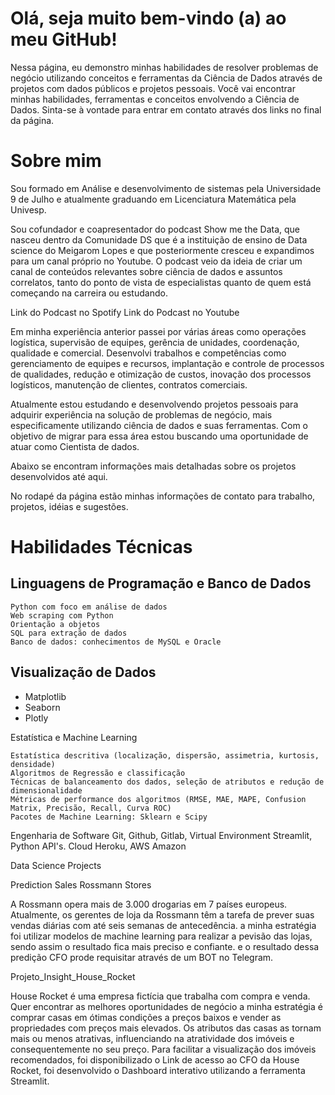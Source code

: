 # Olá, seja muito bem-vindo (a) ao meu GitHub!

Nessa página, eu demonstro minhas habilidades de resolver problemas de negócio utilizando conceitos e ferramentas da Ciência de Dados através de projetos com dados públicos e projetos pessoais. Você vai encontrar minhas habilidades, ferramentas e conceitos envolvendo a Ciência de Dados. Sinta-se à vontade para entrar em contato através dos links no final da página.

# Sobre mim

Sou formado em Análise e desenvolvimento de sistemas pela Universidade 9 de Julho e atualmente graduando em Licenciatura Matemática pela Univesp.

Sou cofundador e coapresentador do podcast Show me the Data, que nasceu dentro da Comunidade DS que é a instituição de ensino de Data science do Meigarom Lopes e que posteriormente cresceu e expandimos para um canal próprio no Youtube. O podcast veio da ideia de criar um canal de conteúdos relevantes sobre ciência de dados e assuntos correlatos, tanto do ponto de vista de especialistas quanto de quem está começando na carreira ou estudando.

Link do Podcast no Spotify
Link do Podcast no Youtube

Em minha experiência anterior passei por várias áreas como operações logística, supervisão de equipes, gerência de unidades, coordenação, qualidade e comercial. Desenvolvi trabalhos e competências como gerenciamento de equipes e recursos, implantação e controle de processos de qualidades, redução e otimização de custos, inovação dos processos logísticos, manutenção de clientes, contratos comerciais.

Atualmente estou estudando e desenvolvendo projetos pessoais para adquirir experiência na solução de problemas de negócio, mais especificamente utilizando ciência de dados e suas ferramentas. Com o objetivo de migrar para essa área estou buscando uma oportunidade de atuar como Cientista de dados.

Abaixo se encontram informações mais detalhadas sobre os projetos desenvolvidos até aqui.

No rodapé da página estão minhas informações de contato para trabalho, projetos, idéias e sugestões.


# Habilidades Técnicas


## Linguagens de Programação e Banco de Dados

    Python com foco em análise de dados
    Web scraping com Python
    Orientação a objetos
    SQL para extração de dados
    Banco de dados: conhecimentos de MySQL e Oracle



## Visualização de Dados
- Matplotlib
- Seaborn
- Plotly


Estatística e Machine Learning

    Estatística descritiva (localização, dispersão, assimetria, kurtosis, densidade)
    Algoritmos de Regressão e classificação
    Técnicas de balanceamento dos dados, seleção de atributos e redução de dimensionalidade
    Métricas de performance dos algoritmos (RMSE, MAE, MAPE, Confusion Matrix, Precisão, Recall, Curva ROC)
    Pacotes de Machine Learning: Sklearn e Scipy


Engenharia de Software
Git, Github, Gitlab, Virtual Environment
Streamlit, Python API's.
Cloud Heroku, AWS Amazon


Data Science Projects

Prediction Sales Rossmann Stores

A Rossmann opera mais de 3.000 drogarias em 7 países europeus. Atualmente, os gerentes de loja da Rossmann têm a tarefa de prever suas vendas diárias com até seis semanas de antecedência. a minha estratégia foi utilizar modelos de machine learning para realizar a pevisão das lojas, sendo assim o resultado fica mais preciso e confiante. e o resultado dessa predição CFO prode requisitar através de um BOT no Telegram.

Projeto_Insight_House_Rocket

House Rocket é uma empresa fictícia que trabalha com compra e venda. Quer encontrar as melhores oportunidades de negócio a minha estratégia é comprar casas em ótimas condições a preços baixos e vender as propriedades com preços mais elevados. Os atributos das casas as tornam mais ou menos atrativas, influenciando na atratividade dos imóveis e consequentemente no seu preço. Para facilitar a visualização dos imóveis recomendados, foi disponibilizado o Link de acesso ao CFO da House Rocket, foi desenvolvido o Dashboard interativo utilizando a ferramenta Streamlit.